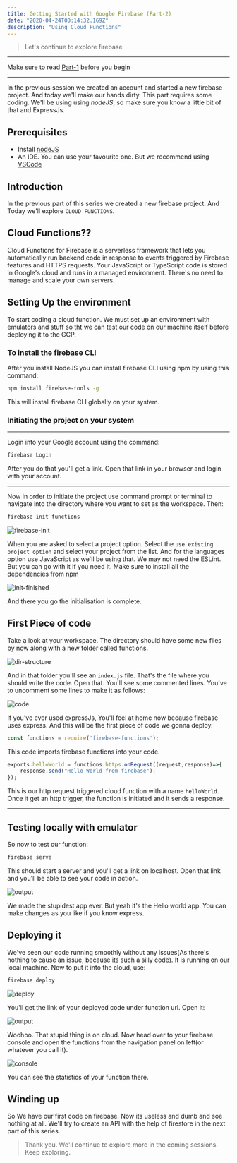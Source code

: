 ```yaml
---
title: Getting Started with Google Firebase (Part-2)
date: "2020-04-24T00:14:32.169Z"
description: "Using Cloud Functions"
---
```


> Let's continue to explore firebase

***

Make sure to read [Part-1](/firebase-basics) before you begin

***

In the previous session we created an account and started a new firebase project. And today we'll make our hands dirty. This part requires some coding. We'll be using using *nodeJS*, so make sure you know a little bit of that and ExpressJs.

## Prerequisites

- Install [nodeJS](http://https://nodejs.org/en/download/)
- An IDE. You can use your favourite one. But we recommend using [VSCode](http://https://code.visualstudio.com/)

## Introduction

In the previous part of this series we created a new firebase project. And Today we'll explore `CLOUD FUNCTIONS`.

## Cloud Functions??

Cloud Functions for Firebase is a serverless framework that lets you automatically run backend code in response to events triggered by Firebase features and HTTPS requests. Your JavaScript or TypeScript code is stored in Google's cloud and runs in a managed environment. There's no need to manage and scale your own servers.

## Setting Up the environment

To start coding a cloud function. We must set up an environment with emulators and stuff so tht we can test our code on our machine itself before deploying it to the GCP.
 ### To install the firebase CLI

 After you install NodeJS you can install firebase CLI using npm by using this command:

 ```bash
npm install firebase-tools -g
 ```

 This will install firebase CLI globally on your system.

 ### Initiating the project on your system
 ***
 Login into your Google account using the command:
 ```bash
 firebase Login
 ```

 After you do that you'll get a link. Open that link in your browser and login with your account.

 ***
Now in order to initiate the project use command prompt or terminal to navigate into the directory where you want to set as the workspace. Then:
```bash
firebase init functions
```
![firebase-init](./init.png)

When you are asked to select a project option. Select the `use existing project option` and select your project from the list. And for the languages option use JavaScript as we'll be using that. We may not need the ESLint. But you can go with it if you need it. Make sure to install all the dependencies from npm

![init-finished](./init_finished.png)

And there you go the initialisation is complete.

## First Piece of code
Take a look at your workspace. The directory should have some new files by now along with a new folder called functions.

![dir-structure](./structure.png)

And in that folder you'll see an `index.js` file. That's the file where you should write the code. Open that. You'll see some commented lines. You've to uncomment some lines to make it as follows:

![code](./code.png)

If you've ever used expressJs, You'll feel at home now because firebase uses express.
And this will be the first piece of code we gonna deploy.

```js
const functions = require('firebase-functions'); 
```

This code imports firebase functions into your code. 

```js
exports.helloWorld = functions.https.onRequest((request,response)=>{
    response.send("Hello World from firebase");
});
```

This is our http request triggered cloud function with a name `helloWorld`.
Once it get an http trigger, the function is initiated and it sends a response.
***
## Testing locally with emulator

So now to test our function:

```bash
firebase serve
```

This should start a server and you'll get a link on localhost. Open that link and you'll be able to see your code in action.

![output](./function-run.png)

We made the stupidest app ever. But yeah it's the Hello world app. You can make changes as you like if you know express.

## Deploying it

We've seen our code running smoothly without any issues(As there's nothing to cause an issue, because its such a silly code). It is running on our local machine. Now to put it into the cloud, use:

```bash
firebase deploy
```

![deploy](./deploy.png)

You'll get the link of your deployed code under function url. Open it:

![output](./function-run.png)

Woohoo. That stupid thing is on cloud. Now head over to your firebase console and open the functions from the navigation panel on left(or whatever you call it).

![console](./function-console.png)

You can see the statistics of your function there.

## Winding up

So We have our first code on firebase. Now its useless and dumb and soe nothing at all. We'll try to create an API with the help of firestore in the next part of this series.

> Thank you. We'll continue to explore more  in the coming sessions. Keep exploring.